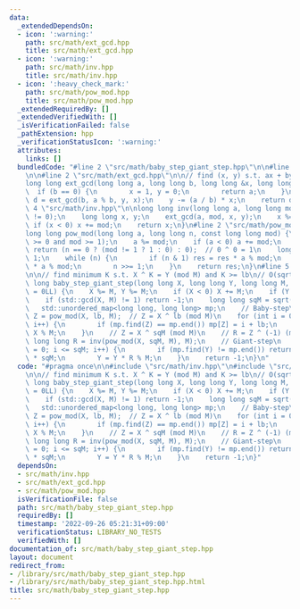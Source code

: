 ```yaml
---
data:
  _extendedDependsOn:
  - icon: ':warning:'
    path: src/math/ext_gcd.hpp
    title: src/math/ext_gcd.hpp
  - icon: ':warning:'
    path: src/math/inv.hpp
    title: src/math/inv.hpp
  - icon: ':heavy_check_mark:'
    path: src/math/pow_mod.hpp
    title: src/math/pow_mod.hpp
  _extendedRequiredBy: []
  _extendedVerifiedWith: []
  _isVerificationFailed: false
  _pathExtension: hpp
  _verificationStatusIcon: ':warning:'
  attributes:
    links: []
  bundledCode: "#line 2 \"src/math/baby_step_giant_step.hpp\"\n\n#line 2 \"src/math/inv.hpp\"\
    \n\n#line 2 \"src/math/ext_gcd.hpp\"\n\n// find (x, y) s.t. ax + by = gcd(a, b)\n\
    long long ext_gcd(long long a, long long b, long long &x, long long &y) {\n  \
    \  if (b == 0) {\n        x = 1, y = 0;\n        return a;\n    }\n    long long\
    \ d = ext_gcd(b, a % b, y, x);\n    y -= (a / b) * x;\n    return d;\n}\n#line\
    \ 4 \"src/math/inv.hpp\"\n\nlong long inv(long long a, long long mod) {\n    assert(a\
    \ != 0);\n    long long x, y;\n    ext_gcd(a, mod, x, y);\n    x %= mod;\n   \
    \ if (x < 0) x += mod;\n    return x;\n}\n#line 2 \"src/math/pow_mod.hpp\"\n\n\
    long long pow_mod(long long a, long long n, const long long mod) {\n    assert(n\
    \ >= 0 and mod >= 1);\n    a %= mod;\n    if (a < 0) a += mod;\n    if (a == 0)\
    \ return (n == 0 ? (mod != 1 ? 1 : 0) : 0);  // 0 ^ 0 = 1\n    long long res =\
    \ 1;\n    while (n) {\n        if (n & 1) res = res * a % mod;\n        a = a\
    \ * a % mod;\n        n >>= 1;\n    }\n    return res;\n}\n#line 5 \"src/math/baby_step_giant_step.hpp\"\
    \n\n// find minimum K s.t. X ^ K = Y (mod M) and K >= lb\n// O(sqrt(M))\nlong\
    \ long baby_step_giant_step(long long X, long long Y, long long M, long long lb\
    \ = 0LL) {\n    X %= M, Y %= M;\n    if (X < 0) X += M;\n    if (Y < 0) Y += M;\n\
    \    if (std::gcd(X, M) != 1) return -1;\n    long long sqM = sqrt(M) + 1;\n \
    \   std::unordered_map<long long, long long> mp;\n    // Baby-step\n    long long\
    \ Z = pow_mod(X, lb, M);  // Z = X ^ lb (mod M)\n    for (int i = 0; i < sqM;\
    \ i++) {\n        if (mp.find(Z) == mp.end()) mp[Z] = i + lb;\n        Z = Z *\
    \ X % M;\n    }\n    // Z = X ^ sqM (mod M)\n    // R = Z ^ (-1) (mod M)\n   \
    \ long long R = inv(pow_mod(X, sqM, M), M);\n    // Giant-step\n    for (int i\
    \ = 0; i <= sqM; i++) {\n        if (mp.find(Y) != mp.end()) return mp[Y] + i\
    \ * sqM;\n        Y = Y * R % M;\n    }\n    return -1;\n}\n"
  code: "#pragma once\n\n#include \"src/math/inv.hpp\"\n#include \"src/math/pow_mod.hpp\"\
    \n\n// find minimum K s.t. X ^ K = Y (mod M) and K >= lb\n// O(sqrt(M))\nlong\
    \ long baby_step_giant_step(long long X, long long Y, long long M, long long lb\
    \ = 0LL) {\n    X %= M, Y %= M;\n    if (X < 0) X += M;\n    if (Y < 0) Y += M;\n\
    \    if (std::gcd(X, M) != 1) return -1;\n    long long sqM = sqrt(M) + 1;\n \
    \   std::unordered_map<long long, long long> mp;\n    // Baby-step\n    long long\
    \ Z = pow_mod(X, lb, M);  // Z = X ^ lb (mod M)\n    for (int i = 0; i < sqM;\
    \ i++) {\n        if (mp.find(Z) == mp.end()) mp[Z] = i + lb;\n        Z = Z *\
    \ X % M;\n    }\n    // Z = X ^ sqM (mod M)\n    // R = Z ^ (-1) (mod M)\n   \
    \ long long R = inv(pow_mod(X, sqM, M), M);\n    // Giant-step\n    for (int i\
    \ = 0; i <= sqM; i++) {\n        if (mp.find(Y) != mp.end()) return mp[Y] + i\
    \ * sqM;\n        Y = Y * R % M;\n    }\n    return -1;\n}"
  dependsOn:
  - src/math/inv.hpp
  - src/math/ext_gcd.hpp
  - src/math/pow_mod.hpp
  isVerificationFile: false
  path: src/math/baby_step_giant_step.hpp
  requiredBy: []
  timestamp: '2022-09-26 05:21:31+09:00'
  verificationStatus: LIBRARY_NO_TESTS
  verifiedWith: []
documentation_of: src/math/baby_step_giant_step.hpp
layout: document
redirect_from:
- /library/src/math/baby_step_giant_step.hpp
- /library/src/math/baby_step_giant_step.hpp.html
title: src/math/baby_step_giant_step.hpp
---
```

